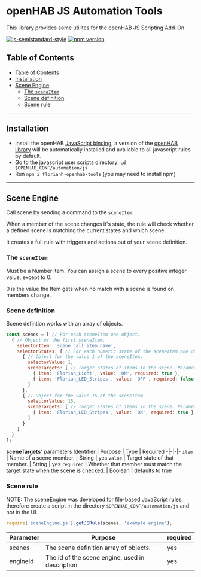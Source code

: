 # openHAB JS Automation Tools

This library provides some utilites for the openHAB JS Scripting Add-On.

[![js-semistandard-style](https://raw.githubusercontent.com/standard/semistandard/master/badge.svg)](https://github.com/standard/semistandard)
[![npm version](https://badge.fury.io/js/florianh-openhab-tools.svg)](https://badge.fury.io/js/florianh-openhab-tools)

## Table of Contents
- [Table of Contents](#table-of-contents)
- [Installation](#installation)
- [Scene Engine](#scene-engine)
  - [The `sceneItem`](#the-sceneitem)
  - [Scene definition](#scene-definition)
  - [Scene rule](#scene-rule)

***
## Installation

- Install the openHAB [JavaScript binding](https://www.openhab.org/addons/automation/jsscripting/), a version of the [openHAB
library](https://www.npmjs.com/package/openhab) will be automatically installed and available to all javascript rules by default.
- Go to the javascript user scripts directory: `cd $OPENHAB_CONF/automation/js`
- Run `npm i florianh-openhab-tools` (you may need to install npm)

***
## Scene Engine
Call scene by sending a command to the `sceneItem`.

When a member of the scene changes it's state, the rule will check whether a 
defined scene is matching the current states and which scene.

It creates a full rule with triggers and actions out of your scene definition.

### The `sceneItem`
Must be a Number item.
You can assign a scene to every positive integer value, 
except to 0.

0 is the value the Item gets when no match with a scene is found on members change.

### Scene definition
Scene defintion works with an array of objects.
```javascript
const scenes = [ // For each sceneItem one object.
  { // Object of the first sceneItem.
    selectorItem: 'scene call item name',
    selectorStates: [ // For each numeric state of the sceneItem one object.
      { // Object for the value 1 of the sceneItem.
        selectorValue: 1,
        sceneTargets: [ // Target states of items in the scene. Parameters explained later.
          { item: 'Florian_Licht', value: 'ON', required: true },
          { item: 'Florian_LED_Stripes', value: 'OFF', required: false }
        ] 
      },
      { // Object for the value 15 of the sceneItem.
        selectorValue: 15,
        sceneTargets: [ // Target states of items in the scene. Parameters explained later.
          { item: 'Florian_LED_Stripes', value: 'ON', required: true }
        ]
      }
    ]
  }
];
```
__sceneTargets__' parameters
Identifier | Purpose | Type | Required
-|-|-|-
`item` | Name of a scene member. | String | yes
`value` | Target state of that member. | String | yes
`required` | Whether that member must match the target state when the scene is checked. | Boolean | defaults to true

### Scene rule
NOTE: The sceneEngine was developed for file-based JavaScript rules, 
therefore create a script in the directory ``$OPENHAB_CONF/automation/js`` and not in the UI.
```javascript
require('sceneEngine.js').getJSRule(scenes, 'example engine');
```
Parameter | Purpose | required
-|-|-
scenes | The scene definition array of objects. | yes
engineId | The id of the scene engine, used in description. | yes
